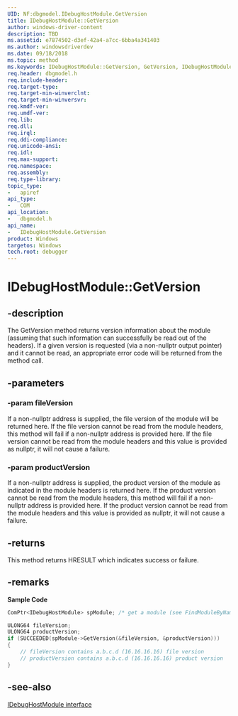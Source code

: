 ```yaml
---
UID: NF:dbgmodel.IDebugHostModule.GetVersion
title: IDebugHostModule::GetVersion
author: windows-driver-content
description: TBD
ms.assetid: e7874502-d3ef-42a4-a7cc-6bba4a341403
ms.author: windowsdriverdev
ms.date: 09/18/2018 
ms.topic: method
ms.keywords: IDebugHostModule::GetVersion, GetVersion, IDebugHostModule.GetVersion, IDebugHostModule::GetVersion, IDebugHostModule.GetVersion
req.header: dbgmodel.h
req.include-header:
req.target-type:
req.target-min-winverclnt:
req.target-min-winversvr:
req.kmdf-ver:
req.umdf-ver:
req.lib:
req.dll:
req.irql: 
req.ddi-compliance:
req.unicode-ansi:
req.idl:
req.max-support:
req.namespace:
req.assembly:
req.type-library: 
topic_type: 
-	apiref
api_type: 
-	COM
api_location: 
-	dbgmodel.h
api_name: 
-	IDebugHostModule.GetVersion
product: Windows
targetos: Windows
tech.root: debugger
---
```


# IDebugHostModule::GetVersion


## -description

The GetVersion method returns version information about the module (assuming that such information can successfully be read out of the headers). If a given version is requested (via a non-nullptr output pointer) and it cannot be read, an appropriate error code will be returned from the method call. 

## -parameters

### -param fileVersion
If a non-nullptr address is supplied, the file version of the module will be returned here. If the file version cannot be read from the module headers, this method will fail if a non-nullptr address is provided here. If the file version cannot be read from the module headers and this value is provided as nullptr, it will not cause a failure.

### -param productVersion
If a non-nullptr address is supplied, the product version of the module as indicated in the module headers is returned here. If the product version cannot be read from the module headers, this method will fail if a non-nullptr address is provided here. If the product version cannot be read from the module headers and this value is provided as nullptr, it will not cause a failure.


## -returns
This method returns HRESULT which indicates success or failure.

## -remarks

**Sample Code**

```cpp
ComPtr<IDebugHostModule> spModule; /* get a module (see FindModuleByName) */

ULONG64 fileVersion;
ULONG64 productVersion;
if (SUCCEEDED(spModule->GetVersion(&fileVersion, &productVersion)))
{
    // fileVersion contains a.b.c.d (16.16.16.16) file version
    // productVersion contains a.b.c.d (16.16.16.16) product version
}
```

## -see-also

[IDebugHostModule interface](nn-dbgmodel-idebughostmodule.md)
